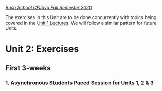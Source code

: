 [_Bush School CPJava Fall Semester 2020_](https://chandrunarayan.github.io/cpjava/)

The exercises in this Unit are to be done concurrently with topics being covered in the [Unit 1 Lectures](lectures). We will follow a similar pattern for future Units.

# Unit 2: Exercises

## First 3-weeks

### 1. [Asynchronous Students Paced Session for Units 1, 2 & 3](https://app.peardeck.com/student/tixodenzx)
